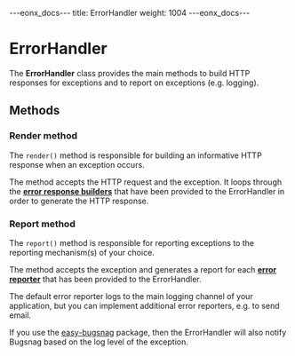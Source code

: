 ---eonx_docs---
title: ErrorHandler
weight: 1004
---eonx_docs---

# ErrorHandler

The **ErrorHandler** class provides the main methods to build HTTP responses for exceptions and to report on exceptions
(e.g. logging).

## Methods

### Render method

The `render()` method is responsible for building an informative HTTP response when an exception occurs.

The method accepts the HTTP request and the exception. It loops through the
**[error response builders](response-builders.md)** that have been provided to the ErrorHandler in order to generate the
HTTP response.

### Report method

The `report()` method is responsible for reporting exceptions to the reporting mechanism(s) of your choice.

The method accepts the exception and generates a report for each **[error reporter](reporters.md)** that has been
provided to the ErrorHandler.

The default error reporter logs to the main logging channel of your application, but you can implement additional error
reporters, e.g. to send email.

If you use the [easy-bugsnag][1] package, then the ErrorHandler will also notify Bugsnag based on the log level of the
exception.

[1]: https://packages.eonx.com/packages/easy-bugsnag/
